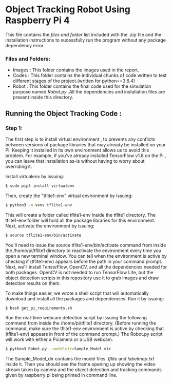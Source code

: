 # Object Tracking Robot Using Raspberry Pi 4
This file contains the *files and folder* list included with the .zip file and the installation instructions to sucessfully run the program without any package dependency error.
### Files and Folders:
* Images : This folder contains the images used in the report.
* Codes : This folder contains the individual chunks of code written to test different stages of the project.(written for python==3.6.4)
* Robot : This folder contains the final code used for the simulation purpose named *Robot.py* .All the dependencies and installation files are present inside this directory.


## Running the Object Tracking Code :
### Step 1:
The first step is to install virtual environment , to  prevents any conflicts between versions of package libraries that may already be installed on your Pi. Keeping it installed in its own environment allows us to avoid this problem. For example, if you've already installed TensorFlow v1.8 on the Pi , you can leave that installation as-is without having to worry about overriding it.

Install virtualenv by issuing:
```sh
$ sudo pip3 install virtualenv
```
Then, create the "tflite1-env" virtual environment by issuing:
```sh
$ python3 -m venv tflite1-env
```
This will create a folder called tflite1-env inside the tflite1 directory. The tflite1-env folder will hold all the package libraries for this environment. Next, activate the environment by issuing:
```sh
$ source tflite1-env/bin/activate
```
You'll need to issue the source tflite1-env/bin/activate command from inside the /home/pi/tflite1 directory to reactivate the environment every time you open a new terminal window. You can tell when the environment is active by checking if (tflite1-env) appears before the path in your command prompt.
Next, we'll install TensorFlow, OpenCV, and all the dependencies needed for both packages. OpenCV is not needed to run TensorFlow Lite, but the object detection scripts in this repository use it to grab images and draw detection results on them.

To make things easier, we wrote a shell script that will automatically download and install all the packages and dependencies. Run it by issuing:
```sh
$ bash get_pi_requirements.sh
```
Run the real-time webcam detection script by issuing the following command from inside the /home/pi/tflite1 directory. (Before running the command, make sure the tflite1-env environment is active by checking that (tflite1-env) appears in front of the command prompt.) The Robot.py script will work with either a Picamera or a USB webcam.
```sh
$ python3 Robot.py --modeldir=Sample_Model_dir
```
The Sample_Model_dir contains the model files *.tflite* and *labelmap.txt* inside it. Then you should see the frame opening up showing the video stream taken by camera and the object detection and tracking commands given by raspberry pi being printed in command line.







[//]: # (These are reference links used in the body of this note and get stripped out when the markdown processor does its job. There is no need to format nicely because it shouldn't be seen. Thanks SO - http://stackoverflow.com/questions/4823468/store-comments-in-markdown-syntax)


   [dill]: <https://github.com/joemccann/dillinger>
   [git-repo-url]: <https://github.com/joemccann/dillinger.git>
   [john gruber]: <http://daringfireball.net>
   [df1]: <http://daringfireball.net/projects/markdown/>
   [markdown-it]: <https://github.com/markdown-it/markdown-it>
   [Ace Editor]: <http://ace.ajax.org>
   [node.js]: <http://nodejs.org>
   [Twitter Bootstrap]: <http://twitter.github.com/bootstrap/>
   [jQuery]: <http://jquery.com>
   [@tjholowaychuk]: <http://twitter.com/tjholowaychuk>
   [express]: <http://expressjs.com>
   [AngularJS]: <http://angularjs.org>
   [Gulp]: <http://gulpjs.com>

   [PlDb]: <https://github.com/joemccann/dillinger/tree/master/plugins/dropbox/README.md>
   [PlGh]: <https://github.com/joemccann/dillinger/tree/master/plugins/github/README.md>
   [PlGd]: <https://github.com/joemccann/dillinger/tree/master/plugins/googledrive/README.md>
   [PlOd]: <https://github.com/joemccann/dillinger/tree/master/plugins/onedrive/README.md>
   [PlMe]: <https://github.com/joemccann/dillinger/tree/master/plugins/medium/README.md>
   [PlGa]: <https://github.com/RahulHP/dillinger/blob/master/plugins/googleanalytics/README.md>
